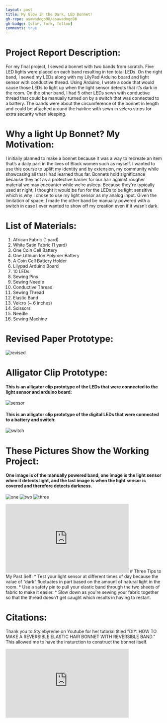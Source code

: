 ```yaml
---
layout: post
title: My Glow in the Dark, LED Bonnet!
gh-repo: asawadogo98/asawadogo98
gh-badge: [star, fork, follow]
comments: true
---
```

# Project Report Description: 
For my final project, I sewed a bonnet with two bands from scratch. Five LED lights were placed on each band resulting in ten total LEDs. On the right band, I sewed my LEDs along with my LilyPad Arduino board and light sensor with conductive thread. Using Arduino, I wrote a code that would cause those LEDs to light up when the light sensor detects that it’s dark in the room. On the other band, I had 5 other LEDs sewn with conductive thread that could be manually turned on by a switch that was connected to a battery. The bands were about the circumference of the bonnet in length and could be attached around the hairline with sewn in velcro strips for extra security when sleeping.
# Why a light Up Bonnet? My Motivation:
I initially planned to make a bonnet because it was a way to recreate an item that’s a daily part in the lives of Black women such as myself. I wanted to use this course to uplift my identity and by extension, my community while showcasing all that I had learned thus far. Bonnets hold significance because they act as a protective barrier for our hair against rougher material we may encounter while we’re asleep. Because they're typically used at night, I thought it would be fun for the LEDs to be light sensitive which is why I chose to use my light sensor as my analog input. Given the limitation of space, I made the other band be manually powered with a switch in case I ever wanted to show off my creation even if it wasn’t dark.
# List of Materials: 
1. African Fabric (1 yard) 
1. White Satin Fabric (1 yard) 
1. One Coin Cell Battery
1. One Lithium Ion Polymer Battery
1. A Coin Cell Battery Holder
1. Lilypad Arduino Board 
1. 10 LEDs
1. Sewing Pins
1. Sewing Needle
1. Conductive Thread
1. Sewing Thread
1. Elastic Band 
1. Velcro (~ 6 inches) 
1. Scissors
1. Needle
1. Sewing Machine 
# Revised Paper Prototype: 
![revised](https://asawadogo98.github.io/assets/IMG-5081.jpg)
# Alligator Clip Prototype: 
#### This is an alligator clip prototype of the LEDs that were connected to the light sensor and arduino board:
![sensor](https://asawadogo98.github.io/assets/IMG_4924.jpeg)
#### This is an alligator clip prototype of the digital LEDs that were connected to a battery and switch: 
![switch](https://asawadogo98.github.io/assets/IMG-5080.jpg)
# These Pictures Show the Working Project:
#### One image is of the manually powered band, one image is the light sensor when it detects light, and the last image is when the light sensor is covered and therefore detects darkness.
![one](https://asawadogo98.github.io/assets/img/IMG-5093.jpg)
![two](https://asawadogo98.github.io/assets/img/IMG-5094.jpg)
![three](https://asawadogo98.github.io/assets/img/IMG-5095.jpg)
<iframe width="396" height="222" src="https://github.com/asawadogo98/asawadogo98.github.io/assets/124659269/cd61358d-5190-4712-ba9b-e2395be5a6ab" title="Working Video" frameborder="0" allow="accelerometer; autoplay; clipboard-write; encrypted-media; gyroscope; picture-in-picture; web-share" allowfullscreen></iframe>
# Three Tips to My Past Self:
* Test your light sensor at different times of day because the value of “dark” fluctuates in part based on the amount of natural light in the room. 
* Use a safety pin to pull your elastic band through the two sheets of fabric to make it easier. 
* Slow down as you're sewing your fabric together so that the thread doesn’t get caught which results in having to restart.

# Citations:
Thank you to Stylebyreme on Youtube for her tutorial titled "DIY: HOW TO MAKE A REVERSIBLE ELASTIC HAIR BONNET WITH REVERSIBLE BAND." This allowed me to have the insturction to construct the bonnet itself. 
<iframe width="396" height="222" src="https://www.youtube.com/embed/XqXieaa8TwI" title="DIY: HOW TO MAKE A REVERSIBLE ELASTIC HAIR BONNET WITH REVERSIBLE BAND." frameborder="0" allow="accelerometer; autoplay; clipboard-write; encrypted-media; gyroscope; picture-in-picture; web-share" allowfullscreen></iframe>

